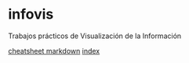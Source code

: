 # infovis
Trabajos prácticos de Visualización de la Información

[cheatsheet markdown](github.com/adam-p/markdown-here/wiki/Markdown-Cheatsheet)
[index](https://sterenziani.github.io/infovis/index.html)

